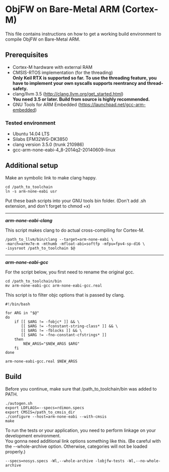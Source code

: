 ObjFW on Bare-Metal ARM (Cortex-M)
====================================
This file contains instructions on how to get a working build environment to 
compile ObjFW on Bare-Metal ARM.  

Prerequisites
-------------

* Cortex-M hardware with external RAM  
* CMSIS-RTOS implementation (for the threading)  
  **Only Keil RTX is supported so far.**
  **To use the threading feature, you have to implement your own syscalls supports reentrancy and thread-safety.**
* clang/llvm 3.5 (http://clang.llvm.org/get_started.html)  
  **You need 3.5 or later. Build from source is highly recommended.**
* GNU Tools for ARM Embedded (https://launchpad.net/gcc-arm-embedded)

### Tested environment

* Ubuntu 14.04 LTS
* Silabs EFM32WG-DK3850
* clang version 3.5.0 (trunk 210986)
* gcc-arm-none-eabi-4_8-2014q2-20140609-linux

Additional setup
----------------

Make an symbolic link to make clang happy.

    cd /path_to_toolchain
    ln -s arm-none-eabi usr

Put these bash scripts into your GNU tools bin folder. (Don't add .sh extension, 
and don't forget to chmod +x)

---
***arm-none-eabi-clang***

This script makes clang to do actual cross-compiling for Cortex-M.

```
/path_to_llvm/bin/clang --target=arm-none-eabi \
-march=armv7e-m -mthumb -mfloat-abi=softfp -mfpu=fpv4-sp-d16 \
-isysroot /path_to_toolchain $@
```

---
***arm-none-eabi-gcc***

For the script below, you first need to rename the original gcc.

    cd /path_to_toolchain/bin
    mv arm-none-eabi-gcc arm-none-eabi-gcc.real

This script is to filter objc options that is passed by clang.

```
#!/bin/bash

for ARG in "$@"
do
	if [[ $ARG != -fobjc* ]] && \
	   [[ $ARG != -fconstant-string-class* ]] && \
	   [[ $ARG != -fblocks ]] && \
	   [[ $ARG != -fno-constant-cfstrings* ]]
	then
		NEW_ARGS="$NEW_ARGS $ARG"
	fi
done

arm-none-eabi-gcc.real $NEW_ARGS
```

Build
-----

Before you continue, make sure that /path_to_toolchain/bin was added to PATH.

    ./autogen.sh
    export LDFLAGS=--specs=rdimon.specs
    export CMSIS=/path_to_cmsis_dir
    ./configure --host=arm-none-eabi --with-cmsis
    make

To run the tests or your application, you need to perform linkage on your 
development environment.  
You gonna need additional link options something like this. (Be careful with 
the --whole-archive option. Otherwise, categories will not be loaded properly.)

    --specs=nosys.specs -Wl,--whole-archive -lobjfw-tests -Wl,--no-whole-archive
